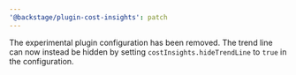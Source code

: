 ```yaml
---
'@backstage/plugin-cost-insights': patch
---
```


The experimental plugin configuration has been removed. The trend line can now instead be hidden by setting `costInsights.hideTrendLine` to `true` in the configuration.
